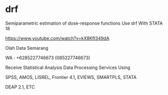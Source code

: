 # drf
Semiparametric estimation of dose-response functions Use drf With STATA 18

https://www.youtube.com/watch?v=kX8KfI349dA

Olah Data Semarang

WA : +6285227746673 (085227746673)

Receive Statistical Analysis Data Processing Services Using

SPSS, AMOS, LISREL, Frontier 4.1, EVIEWS, SMARTPLS, STATA

DEAP 2.1, ETC
